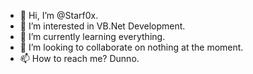 - 👋 Hi, I’m @Starf0x.
- 👀 I’m interested in VB.Net Development.
- 🌱 I’m currently learning everything.
- 💞️ I’m looking to collaborate on nothing at the moment.
- 📫 How to reach me? Dunno.

<!---
Starf0x/Starf0x is a ✨ special ✨ repository because its `README.md` (this file) appears on your GitHub profile.
You can click the Preview link to take a look at your changes.
--->
